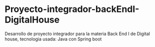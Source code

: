 # Proyecto-integrador-backEndI-DigitalHouse
Desarrollo de proyecto integrador para la materia Back End I de Digital house, tecnologia usada: Java con Spring boot
